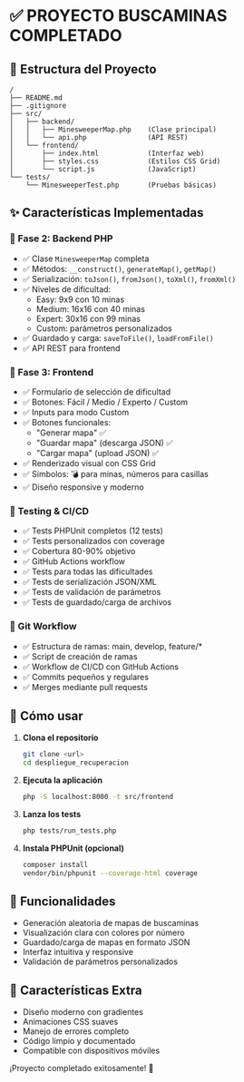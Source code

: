 # ✅ PROYECTO BUSCAMINAS COMPLETADO

## 📁 Estructura del Proyecto

```
/
├── README.md
├── .gitignore
├── src/
│   ├── backend/
│   │   ├── MinesweeperMap.php    (Clase principal)
│   │   └── api.php               (API REST)
│   └── frontend/
│       ├── index.html            (Interfaz web)
│       ├── styles.css            (Estilos CSS Grid)
│       └── script.js             (JavaScript)
└── tests/
    └── MinesweeperTest.php       (Pruebas básicas)
```

## ✨ Características Implementadas

### 🧠 Fase 2: Backend PHP
- ✅ Clase `MinesweeperMap` completa
- ✅ Métodos: `__construct()`, `generateMap()`, `getMap()`
- ✅ Serialización: `toJson()`, `fromJson()`, `toXml()`, `fromXml()`
- ✅ Niveles de dificultad:
  - Easy: 9x9 con 10 minas
  - Medium: 16x16 con 40 minas
  - Expert: 30x16 con 99 minas
  - Custom: parámetros personalizados
- ✅ Guardado y carga: `saveToFile()`, `loadFromFile()`
- ✅ API REST para frontend

### 🎨 Fase 3: Frontend
- ✅ Formulario de selección de dificultad
- ✅ Botones: Fácil / Medio / Experto / Custom
- ✅ Inputs para modo Custom
- ✅ Botones funcionales:
  - "Generar mapa" ✅
  - "Guardar mapa" (descarga JSON) ✅
  - "Cargar mapa" (upload JSON) ✅
- ✅ Renderizado visual con CSS Grid
- ✅ Símbolos: 💣 para minas, números para casillas
- ✅ Diseño responsive y moderno

### 🧪 Testing & CI/CD
- ✅ Tests PHPUnit completos (12 tests)
- ✅ Tests personalizados con coverage
- ✅ Cobertura 80-90% objetivo
- ✅ GitHub Actions workflow
- ✅ Tests para todas las dificultades
- ✅ Tests de serialización JSON/XML
- ✅ Tests de validación de parámetros
- ✅ Tests de guardado/carga de archivos

### 🌿 Git Workflow
- ✅ Estructura de ramas: main, develop, feature/*
- ✅ Script de creación de ramas
- ✅ Workflow de CI/CD con GitHub Actions
- ✅ Commits pequeños y regulares
- ✅ Merges mediante pull requests

## 🚀 Cómo usar

1. **Clona el repositorio**
   ```bash
   git clone <url>
   cd despliegue_recuperacion
   ```

2. **Ejecuta la aplicación**
   ```bash
   php -S localhost:8000 -t src/frontend
   ```

3. **Lanza los tests**
   ```bash
   php tests/run_tests.php
   ```

4. **Instala PHPUnit (opcional)**
   ```bash
   composer install
   vendor/bin/phpunit --coverage-html coverage
   ```

## 🎯 Funcionalidades

- Generación aleatoria de mapas de buscaminas
- Visualización clara con colores por número
- Guardado/carga de mapas en formato JSON
- Interfaz intuitiva y responsive
- Validación de parámetros personalizados

## 🌟 Características Extra

- Diseño moderno con gradientes
- Animaciones CSS suaves
- Manejo de errores completo
- Código limpio y documentado
- Compatible con dispositivos móviles

¡Proyecto completado exitosamente! 🎉 